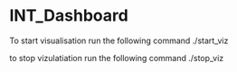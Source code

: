 # INT_Dashboard

To start visualisation run the following command
./start_viz

to stop vizulatiation run the following command
./stop_viz
